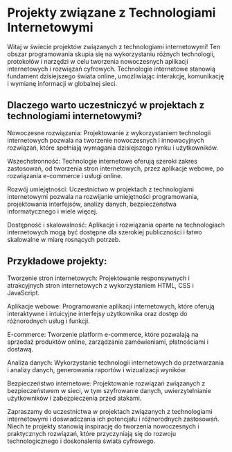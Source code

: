 # Projekty związane z Technologiami Internetowymi
Witaj w świecie projektów związanych z technologiami internetowymi! Ten obszar programowania skupia się na wykorzystaniu różnych technologii, protokołów i narzędzi w celu tworzenia nowoczesnych aplikacji internetowych i rozwiązań cyfrowych. Technologie internetowe stanowią fundament dzisiejszego świata online, umożliwiając interakcję, komunikację i wymianę informacji w globalnej sieci.

## Dlaczego warto uczestniczyć w projektach z technologiami internetowymi?
Nowoczesne rozwiązania: Projektowanie z wykorzystaniem technologii internetowych pozwala na tworzenie nowoczesnych i innowacyjnych rozwiązań, które spełniają wymagania dzisiejszego rynku i użytkowników.

Wszechstronność: Technologie internetowe oferują szeroki zakres zastosowań, od tworzenia stron internetowych, przez aplikacje webowe, po rozwiązania e-commerce i usługi online.

Rozwój umiejętności: Uczestnictwo w projektach z technologiami internetowymi pozwala na rozwijanie umiejętności programowania, projektowania interfejsów, analizy danych, bezpieczeństwa informatycznego i wiele więcej.

Dostępność i skalowalność: Aplikacje i rozwiązania oparte na technologiach internetowych mogą być dostępne dla szerokiej publiczności i łatwo skalowalne w miarę rosnących potrzeb.

## Przykładowe projekty:
Tworzenie stron internetowych: Projektowanie responsywnych i atrakcyjnych stron internetowych z wykorzystaniem HTML, CSS i JavaScript.

Aplikacje webowe: Programowanie aplikacji internetowych, które oferują interaktywne i intuicyjne interfejsy użytkownika oraz dostęp do różnorodnych usług i funkcji.

E-commerce: Tworzenie platform e-commerce, które pozwalają na sprzedaż produktów online, zarządzanie zamówieniami, płatnościami i dostawą.

Analiza danych: Wykorzystanie technologii internetowych do przetwarzania i analizy danych, generowania raportów i wizualizacji wyników.

Bezpieczeństwo internetowe: Projektowanie rozwiązań związanych z bezpieczeństwem w sieci, w tym szyfrowanie danych, uwierzytelnianie użytkowników i zabezpieczenia przed atakami.

Zapraszamy do uczestnictwa w projektach związanych z technologiami internetowymi i doświadczania ich potencjału i różnorodnych zastosowań. Niech te projekty stanowią inspirację do tworzenia nowoczesnych i praktycznych rozwiązań, które przyczyniają się do rozwoju technologicznego i doskonalenia świata cyfrowego.
